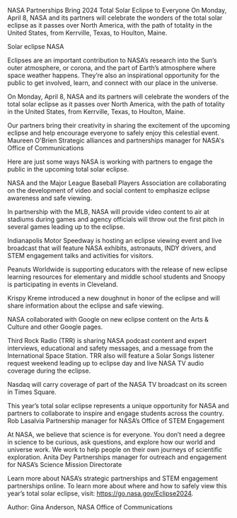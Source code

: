 NASA Partnerships Bring 2024 Total Solar Eclipse to Everyone 
 On Monday, April 8, NASA and its partners will celebrate the wonders of the total solar eclipse as it passes over North America, with the path of totality in the United States, from Kerrville, Texas, to Houlton, Maine.

Solar eclipse NASA

Eclipses are an important contribution to NASA’s research into the Sun’s outer atmosphere, or corona, and the part of Earth’s atmosphere where space weather happens. They’re also an inspirational opportunity for the public to get involved, learn, and connect with our place in the universe.

On Monday, April 8, NASA and its partners will celebrate the wonders of the total solar eclipse as it passes over North America, with the path of totality in the United States, from Kerrville, Texas, to Houlton, Maine.

Our partners bring their creativity in sharing the excitement of the upcoming eclipse and help encourage everyone to safely enjoy this celestial event. Maureen O'Brien Strategic alliances and partnerships manager for NASA's Office of Communications

Here are just some ways NASA is working with partners to engage the public in the upcoming total solar eclipse.

NASA and the Major League Baseball Players Association are collaborating on the development of video and social content to emphasize eclipse awareness and safe viewing.

In partnership with the MLB, NASA will provide video content to air at stadiums during games and agency officials will throw out the first pitch in several games leading up to the eclipse.

Indianapolis Motor Speedway is hosting an eclipse viewing event and live broadcast that will feature NASA exhibits, astronauts, INDY drivers, and STEM engagement talks and activities for visitors.

Peanuts Worldwide is supporting educators with the release of new eclipse learning resources for elementary and middle school students and Snoopy is participating in events in Cleveland.

Krispy Kreme introduced a new doughnut in honor of the eclipse and will share information about the eclipse and safe viewing.

NASA collaborated with Google on new eclipse content on the Arts & Culture and other Google pages.

Third Rock Radio (TRR) is sharing NASA podcast content and expert interviews, educational and safety messages, and a message from the International Space Station. TRR also will feature a Solar Songs listener request weekend leading up to eclipse day and live NASA TV audio coverage during the eclipse.

Nasdaq will carry coverage of part of the NASA TV broadcast on its screen in Times Square.

This year’s total solar eclipse represents a unique opportunity for NASA and partners to collaborate to inspire and engage students across the country. Rob Lasalvia Partnership manager for NASA’s Office of STEM Engagement

At NASA, we believe that science is for everyone. You don’t need a degree in science to be curious, ask questions, and explore how our world and universe work. We work to help people on their own journeys of scientific exploration. Anita Dey Partnerships manager for outreach and engagement for NASA’s Science Mission Directorate

Learn more about NASA’s strategic partnerships and STEM engagement partnerships online. To learn more about where and how to safely view this year’s total solar eclipse, visit: https://go.nasa.gov/Eclipse2024.

Author: Gina Anderson, NASA Office of Communications